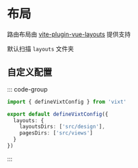 # 布局

路由布局由 [vite-plugin-vue-layouts](https://github.com/JohnCampionJr/vite-plugin-vue-layouts) 提供支持

默认扫描 `layouts` 文件夹

## 自定义配置

::: code-group

```ts [vixt.config.ts]
import { defineVixtConfig } from 'vixt'

export default defineVixtConfig({
  layouts: {
    layoutsDirs: ['src/design'],
    pagesDirs: ['src/views']
  }
})
```

:::
